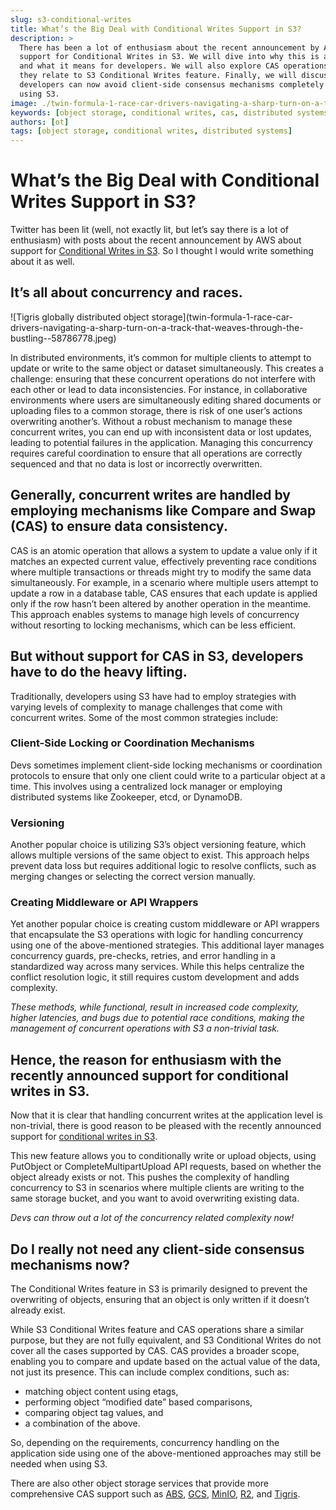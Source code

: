 ```yaml
---
slug: s3-conditional-writes
title: What’s the Big Deal with Conditional Writes Support in S3?
description: >
  There has been a lot of enthusiasm about the recent announcement by AWS about
  support for Conditional Writes in S3. We will dive into why this is a big deal
  and what it means for developers. We will also explore CAS operations and how
  they relate to S3 Conditional Writes feature. Finally, we will discuss whether
  developers can now avoid client-side consensus mechanisms completely when
  using S3.
image: ./twin-formula-1-race-car-drivers-navigating-a-sharp-turn-on-a-track-that-weaves-through-the-bustling--58786778.jpeg
keywords: [object storage, conditional writes, cas, distributed systems]
authors: [ot]
tags: [object storage, conditional writes, distributed systems]
---
```


# What’s the Big Deal with Conditional Writes Support in S3?

Twitter has been lit (well, not exactly lit, but let’s say there is a lot of
enthusiasm) with posts about the recent announcement by AWS about support for
[Conditional Writes in S3](https://aws.amazon.com/about-aws/whats-new/2024/08/amazon-s3-conditional-writes/).
So I thought I would write something about it as well.

## It’s all about concurrency and races.

<span align="center">
  ![Tigris globally distributed object
  storage](twin-formula-1-race-car-drivers-navigating-a-sharp-turn-on-a-track-that-weaves-through-the-bustling--58786778.jpeg)
</span>

<!-- truncate -->

In distributed environments, it’s common for multiple clients to attempt to
update or write to the same object or dataset simultaneously. This creates a
challenge: ensuring that these concurrent operations do not interfere with each
other or lead to data inconsistencies. For instance, in collaborative
environments where users are simultaneously editing shared documents or
uploading files to a common storage, there is risk of one user’s actions
overwriting another’s. Without a robust mechanism to manage these concurrent
writes, you can end up with inconsistent data or lost updates, leading to
potential failures in the application. Managing this concurrency requires
careful coordination to ensure that all operations are correctly sequenced and
that no data is lost or incorrectly overwritten.

## Generally, concurrent writes are handled by employing mechanisms like Compare and Swap (CAS) to ensure data consistency.

CAS is an atomic operation that allows a system to update a value only if it
matches an expected current value, effectively preventing race conditions where
multiple transactions or threads might try to modify the same data
simultaneously. For example, in a scenario where multiple users attempt to
update a row in a database table, CAS ensures that each update is applied only
if the row hasn’t been altered by another operation in the meantime. This
approach enables systems to manage high levels of concurrency without resorting
to locking mechanisms, which can be less efficient.

## But without support for CAS in S3, developers have to do the heavy lifting.

Traditionally, developers using S3 have had to employ strategies with varying
levels of complexity to manage challenges that come with concurrent writes. Some
of the most common strategies include:

### Client-Side Locking or Coordination Mechanisms

Devs sometimes implement client-side locking mechanisms or coordination
protocols to ensure that only one client could write to a particular object at a
time. This involves using a centralized lock manager or employing distributed
systems like Zookeeper, etcd, or DynamoDB.

### Versioning

Another popular choice is utilizing S3’s object versioning feature, which allows
multiple versions of the same object to exist. This approach helps prevent data
loss but requires additional logic to resolve conflicts, such as merging changes
or selecting the correct version manually.

### Creating Middleware or API Wrappers

Yet another popular choice is creating custom middleware or API wrappers that
encapsulate the S3 operations with logic for handling concurrency using one of
the above-mentioned strategies. This additional layer manages concurrency
guards, pre-checks, retries, and error handling in a standardized way across
many services. While this helps centralize the conflict resolution logic, it
still requires custom development and adds complexity.

_These methods, while functional, result in increased code complexity, higher
latencies, and bugs due to potential race conditions, making the management of
concurrent operations with S3 a non-trivial task._

## Hence, the reason for enthusiasm with the recently announced support for conditional writes in S3.

Now that it is clear that handling concurrent writes at the application level is
non-trivial, there is good reason to be pleased with the recently announced
support for
[conditional writes in S3](https://aws.amazon.com/about-aws/whats-new/2024/08/amazon-s3-conditional-writes/).

This new feature allows you to conditionally write or upload objects, using
PutObject or CompleteMultipartUpload API requests, based on whether the object
already exists or not. This pushes the complexity of handling concurrency to S3
in scenarios where multiple clients are writing to the same storage bucket, and
you want to avoid overwriting existing data.

_Devs can throw out a lot of the concurrency related complexity now!_

## Do I really not need any client-side consensus mechanisms now?

The Conditional Writes feature in S3 is primarily designed to prevent the
overwriting of objects, ensuring that an object is only written if it doesn’t
already exist.

While S3 Conditional Writes feature and CAS operations share a similar purpose,
but they are not fully equivalent, and S3 Conditional Writes do not cover all
the cases supported by CAS. CAS provides a broader scope, enabling you to
compare and update based on the actual value of the data, not just its presence.
This can include complex conditions, such as:

- matching object content using etags,
- performing object “modified date” based comparisons,
- comparing object tag values, and
- a combination of the above.

So, depending on the requirements, concurrency handling on the application side
using one of the above-mentioned approaches may still be needed when using S3.

There are also other object storage services that provide more comprehensive CAS
support such as [ABS](https://azure.microsoft.com/en-us/products/storage/blobs),
[GCS](https://cloud.google.com/storage), [MinIO](https://min.io/),
[R2](https://developers.cloudflare.com/r2/), and
[Tigris](https://www.tigrisdata.com/docs/objects/conditionals/).
